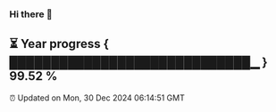 ### Hi there 👋
⏳ Year progress { █████████████████████████████▁ } 99.52 %
---
⏰ Updated on Mon, 30 Dec 2024 06:14:51 GMT

